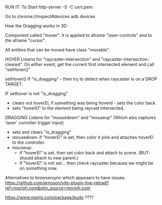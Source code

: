 RUN IT:
To Start
http-server -S -C cert.pem

Go to chrome://inspect#devices
adb devices


How the Dragging works in 3D:

Component called "mover".
It is applied to aframe "laser-controls" and to the aframe "cursor". 

All entities that can be moved have class "movable".

HOVER
Listens for "raycaster-intersection" and "raycaster-intersection-cleared".
On either event, get the current first intersected element and call "setHover()"

setHover() 
If "is_dragging" - then try to detect when raycaster is on a DROP TARGET.

IF sethover is not "is_dragging"
* clears out hoverEl, if something was being hoverd - sets the color back.
* sets "hoverEl" to the element being raycast intersected.

DRAGGING
Listens for "mousedown" and "mouseup" (Which also captures 'laser' conroller trigger input)
* sets and clears "is_dragging"
* mousedown: if "hoverEl" is set, then color it pink and attaches hoverEl to the controller.
* mouseup: 
    * if "hoverEl" is set, then set color back and attach to scene. (BUT: should attach to new parent.)
    * if "hoverEl" is not set... then check raycaster because we might be on something now.




Alternatives to browsersync which appeaars to have issues. 
https://github.com/arnoson/vite-plugin-live-reload?ref=morioh.com&utm_source=morioh.com

https://www.npmjs.com/package/budo ????
